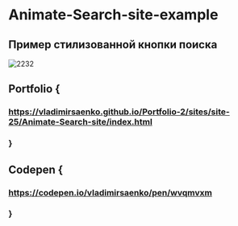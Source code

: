 # Animate-Search-site-example
 
## Пример стилизованной кнопки поиска

![2232](https://user-images.githubusercontent.com/56477695/118030206-a8384800-b36d-11eb-9e6f-ed6804ae82b6.png)

## Portfolio {

### https://vladimirsaenko.github.io/Portfolio-2/sites/site-25/Animate-Search-site/index.html

### }

## Codepen {

### https://codepen.io/vladimirsaenko/pen/wvqmvxm

### }
